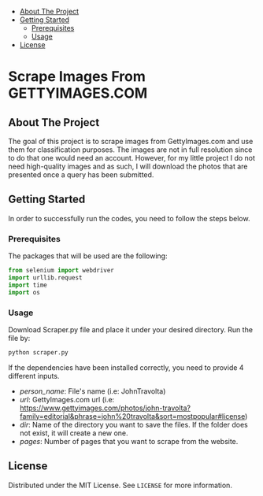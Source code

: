 - [About The Project](#about-the-project)
- [Getting Started](#getting-started)
  * [Prerequisites](#prerequisites)
  * [Usage](#usage)
- [License](#license)

# Scrape Images From GETTYIMAGES.COM

## About The Project

The goal of this project is to scrape images from GettyImages.com and use them for classification purposes. The images are not in full resolution since to do that one would need an account. However, for my little project I do not need high-quality images and as such, I will download the photos that are presented once a query has been submitted.

## Getting Started

In order to successfully run the codes, you need to follow the steps below.

### Prerequisites

The packages that will be used are the following:

``` python
from selenium import webdriver
import urllib.request
import time
import os
```

### Usage

Download Scraper.py file and place it under your desired directory. 
Run the file by:

``` python
python scraper.py
```

If the dependencies have been installed correctly, you need to provide 4 different inputs.

* *person_name*: File's name (i.e: JohnTravolta)
* *url*: GettyImages.com url (i.e: https://www.gettyimages.com/photos/john-travolta?family=editorial&phrase=john%20travolta&sort=mostpopular#license)
* *dir*: Name of the directory you want to save the files. If the folder does not exist, it will create a new one.
* *pages*: Number of pages that you want to scrape from the website.

## License

Distributed under the MIT License. See `LICENSE` for more information.
